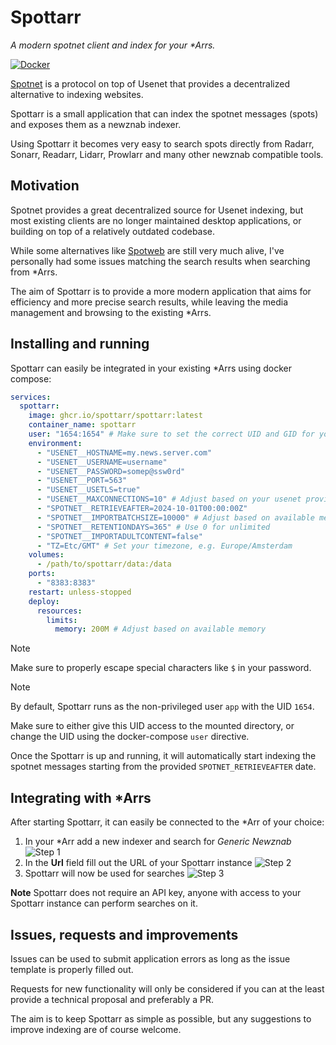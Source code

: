 # Spottarr
_A modern spotnet client and index for your *Arrs._

[![Docker](https://img.shields.io/docker/v/spottarr/spottarr?logo=docker&logoColor=ffffff&sort=semver&color=7cb100)](https://hub.docker.com/r/spottarr/spottarr)

[Spotnet](https://github.com/spotnet/spotnet/wiki) is a protocol on top of Usenet that provides a decentralized alternative to indexing websites. 

Spottarr is a small application that can index the spotnet messages (spots) and exposes them as a newznab indexer.

Using Spottarr it becomes very easy to search spots directly from Radarr, Sonarr, Readarr, Lidarr, Prowlarr and many other newznab compatible tools. 


## Motivation
Spotnet provides a great decentralized source for Usenet indexing, but most existing clients are no longer maintained desktop applications, or building on top of a relatively outdated codebase.

While some alternatives like [Spotweb](https://github.com/spotweb/spotweb) are still very much alive, I've personally had some issues matching the search results when searching from *Arrs.

The aim of Spottarr is to provide a more modern application that aims for efficiency and more precise search results, while leaving the media management and browsing to the existing *Arrs.

## Installing and running
Spottarr can easily be integrated in your existing *Arrs using docker compose:
```yaml
services:
  spottarr:
    image: ghcr.io/spottarr/spottarr:latest
    container_name: spottarr
    user: "1654:1654" # Make sure to set the correct UID and GID for your system
    environment:
      - "USENET__HOSTNAME=my.news.server.com"
      - "USENET__USERNAME=username"
      - "USENET__PASSWORD=somep@ssw0rd"
      - "USENET__PORT=563"
      - "USENET__USETLS=true"
      - "USENET__MAXCONNECTIONS=10" # Adjust based on your usenet provider and other download clients
      - "SPOTNET__RETRIEVEAFTER=2024-10-01T00:00:00Z"
      - "SPOTNET__IMPORTBATCHSIZE=10000" # Adjust based on available memory
      - "SPOTNET__RETENTIONDAYS=365" # Use 0 for unlimited
      - "SPOTNET__IMPORTADULTCONTENT=false"
      - "TZ=Etc/GMT" # Set your timezone, e.g. Europe/Amsterdam
    volumes:
      - /path/to/spottarr/data:/data
    ports:
      - "8383:8383"
    restart: unless-stopped
    deploy:
      resources:
        limits:
          memory: 200M # Adjust based on available memory
```

> [!NOTE]
> Make sure to properly escape special characters like `$` in your password.

> [!NOTE]
> By default, Spottarr runs as the non-privileged user `app` with the UID `1654`.
>
> Make sure to either give this UID access to the mounted directory, or change the UID using the docker-compose `user`
> directive.

Once the Spottarr is up and running, it will automatically start indexing the spotnet messages starting from the provided `SPOTNET_RETRIEVEAFTER` date.

## Integrating with *Arrs
After starting Spottarr, it can easily be connected to the *Arr of your choice:

1. In your *Arr add a new indexer and search for *Generic Newznab*
![Step 1](docs/arr-1.png)
2. In the **Url** field fill out the URL of your Spottarr instance 
![Step 2](docs/arr-2.png)
3. Spottarr will now be used for searches
![Step 3](docs/arr-3.png)

**Note** Spottarr does not require an API key, anyone with access to your Spottarr instance can perform searches on it.

## Issues, requests and improvements
Issues can be used to submit application errors as long as the issue template is properly filled out.

Requests for new functionality will only be considered if you can at the least provide a technical proposal and preferably a PR. 

The aim is to keep Spottarr as simple as possible, but any suggestions to improve indexing are of course welcome. 
